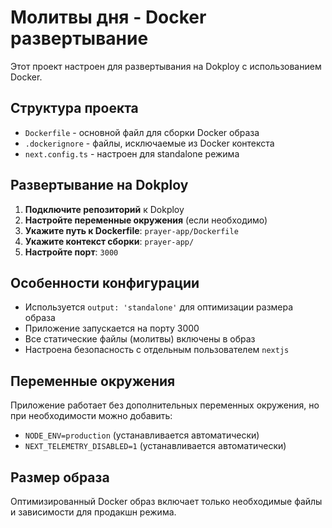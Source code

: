 # Молитвы дня - Docker развертывание

Этот проект настроен для развертывания на Dokploy с использованием Docker.

## Структура проекта

- `Dockerfile` - основной файл для сборки Docker образа
- `.dockerignore` - файлы, исключаемые из Docker контекста
- `next.config.ts` - настроен для standalone режима

## Развертывание на Dokploy

1. **Подключите репозиторий** к Dokploy
2. **Настройте переменные окружения** (если необходимо)
3. **Укажите путь к Dockerfile**: `prayer-app/Dockerfile`
4. **Укажите контекст сборки**: `prayer-app/`
5. **Настройте порт**: `3000`

## Особенности конфигурации

- Используется `output: 'standalone'` для оптимизации размера образа
- Приложение запускается на порту 3000
- Все статические файлы (молитвы) включены в образ
- Настроена безопасность с отдельным пользователем `nextjs`

## Переменные окружения

Приложение работает без дополнительных переменных окружения, но при необходимости можно добавить:

- `NODE_ENV=production` (устанавливается автоматически)
- `NEXT_TELEMETRY_DISABLED=1` (устанавливается автоматически)

## Размер образа

Оптимизированный Docker образ включает только необходимые файлы и зависимости для продакшн режима.
